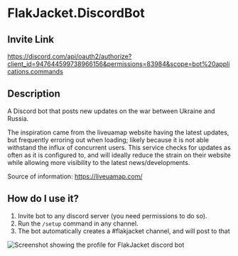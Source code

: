 # FlakJacket.DiscordBot

## Invite Link

https://discord.com/api/oauth2/authorize?client_id=947644599738966156&permissions=83984&scope=bot%20applications.commands

## Description

A Discord bot that posts new updates on the war between Ukraine and Russia.

The inspiration came from the liveuamap website having the latest updates, but frequently erroring out when loading; likely because it is not able withstand the influx of concurrent users. This service checks for updates as often as it is configured to, and will ideally reduce the strain on their website while allowing more visibility to the latest news/developments.

Source of information: https://liveuamap.com/

## How do I use it?

1. Invite bot to any discord server (you need permissions to do so).
2. Run the `/setup` command in any channel.
3. The bot automatically creates a #flakjacket channel, and will post to that

![Screenshot showing the profile for FlakJacket discord bot](https://user-images.githubusercontent.com/58752614/156694168-c075b0fa-1bb7-4794-9c9a-d638ef108e85.png)
